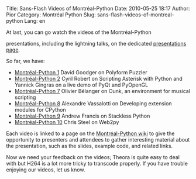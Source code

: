 Title: Sans-Flash Videos of Montréal-Python
Date: 2010-05-25 18:17
Author: Pior
Category: Montréal Python
Slug: sans-flash-videos-of-montreal-python
Lang: en

<!--:en-->At last, you can go watch the videos of the Montréal-Python
presentations, including the lightning talks, on the dedicated
[presentations page][].

So far, we have:

-   [Montréal-Python 1][] David Goodger on Polyform Puzzler
-   [Montréal-Python 2][] Cyril Robert on Scripting Asterisk with Python
    and Yannick Gingras on a live demo of PyQt and PyOpenGL
-   [Montréal-Python 7][] Olivier Bélanger on Ounk, an environment for
    musical scripting
-   [Montréal-Python 8][] Alexandre Vassalotti on Developing extension
    modules for CPython
-   [Montréal-Python 9][] Andrew Francis on Stackless Python
-   [Montréal-Python 10][] Chris Steel on Web2py

Each video is linked to a page on the [Montréal-Python wiki][] to give
the opportunity to presenters and attendees to gather interesting
material about the presentation, such as the slides, example code, and
related links.

</p>
Now we need your feedback on the videos; Theora is quite easy to deal
with but H264 is a lot more tricky to transcode properly. If you have
trouble enjoying our videos, let us know.<!--:-->

  [presentations page]: http://montrealpython.org/presentations/
  [Montréal-Python 1]: http://montrealpython.org/presentations/mp-1/
  [Montréal-Python 2]: http://montrealpython.org/presentations/mp-2/
  [Montréal-Python 7]: http://montrealpython.org/presentations/mp-7/
  [Montréal-Python 8]: http://montrealpython.org/presentations/mp-8/
  [Montréal-Python 9]: http://montrealpython.org/presentations/mp-9/
  [Montréal-Python 10]: http://montrealpython.org/presentations/mp-10/
  [Montréal-Python wiki]: http://wiki.montrealpython.org
